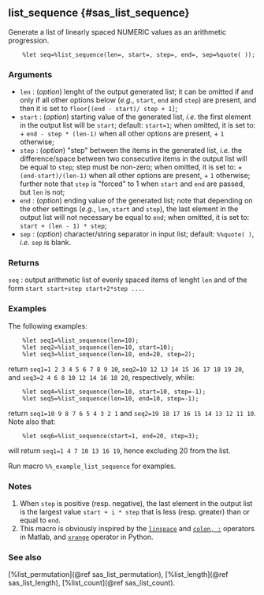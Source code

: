 ## list_sequence {#sas_list_sequence}
Generate a list of linearly spaced NUMERIC values as an arithmetic progression.

~~~sas
	%let seq=%list_sequence(len=, start=, step=, end=, sep=%quote( ));
~~~

### Arguments
* `len` : (_option_) lenght of the output generated list; it can be omitted if and only if all 
	other options below (_e.g._, `start`, `end` and `step`) are present, and then it is set to 
	`floor[(end - start)/ step + 1]`;
* `start` : (_option_) starting value of the generated list, _i.e._ the first element in the 
	output list will be `start`; default: `start=1`; when omitted, it is set to:
			+ `end - step * (len-1)` when all other options are present,
			+ `1` otherwise;
* `step` : (_option_) "step" between the items in the generated list, _i.e._ the difference/space 
	between two consecutive items in the output list will be equal to `step`; step must be non-zero; 
	when omitted, it is set to:
			+ `(end-start)/(len-1)` when all other options are present,
			+ `1` otherwise;
	further note that `step` is "forced" to 1 when `start` and `end` are passed, but `len` is not;
* `end` : (_option_) ending value of the generated list; note that depending on the other settings 
	(_e.g._, `len`, `start` and `step`), the last element in the output list will not necessary be 
	equal to `end`; when omitted, it is set to: `start + (len - 1) * step`;
* `sep` : (_option_) character/string separator in input list; default: `%%quote( )`, _i.e._ `sep` 
	is blank.
 
### Returns
`seq` : output arithmetic list of evenly spaced items of lenght `len` and of the form 
	`start start+step start+2*step ...`. 

### Examples
The following examples:

~~~sas
	%let seq1=%list_sequence(len=10);
	%let seq2=%list_sequence(len=10, start=10);
	%let seq3=%list_sequence(len=10, end=20, step=2);
~~~	
return `seq1=1 2 3 4 5 6 7 8 9 10`, `seq2=10 12 13 14 15 16 17 18 19 20`, and 
`seq3=2 4 6 8 10 12 14 16 18 20`, respectively, while:

~~~sas
	%let seq4=%list_sequence(len=10, start=10, step=-1);
	%let seq5=%list_sequence(len=10, end=10, step=-1);
~~~
return `seq1=10 9 8 7 6 5 4 3 2 1` and `seq2=19 18 17 16 15 14 13 12 11 10`. Note also that:

~~~sas
	%let seq6=%list_sequence(start=1, end=20, step=3);
~~~
will return `seq1=1 4 7 10 13 16 19`, hence excluding 20 from the list.

Run macro `%%_example_list_sequence` for examples.

### Notes
1. When `step` is positive (resp. negative), the last element in the output list is the largest
value `start + i * step` that is less (resp. greater) than or equal to `end`.
2. This macro is obviously inspired by the [`linspace`](http://nl.mathworks.com/help/matlab/ref/linspace.html) 
and [`colon, :`](http://nl.mathworks.com/help/matlab/ref/colon.html) operators in Matlab, and 
[`xrange`](https://docs.python.org/2/library/functions.html#range) operator in Python. 

### See also
[%list_permutation](@ref sas_list_permutation), [%list_length](@ref sas_list_length), 
[%list_count](@ref sas_list_count).
